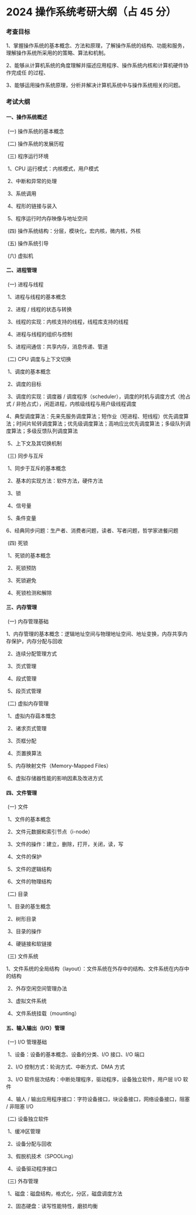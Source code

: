 # 2024 操作系统考研大纲（占 45 分）



### 考查目标

1、掌握操作系统的基本概念、方法和原理，了解操作系统的结构、功能和服务，理解操作系统所采用的的策略、算法和机制。

2、能够从计算机系统的角度理解并描述应用程序、操作系统内核和计算机硬件协作完成任 的过程、

3、能够运用操作系统原理，分析并解决计算机系统中与操作系统相关的问题。



### 考试大纲

#### 一、操作系统概述

​	(一) 操作系统的基本概念

​	(二) 操作系统的发展历程

​	(三) 程序运行环境

​		1、CPU 运行模式：内核模式，用户模式

​		2、中断和异常的处理

​		3、系统调用

​		4、程形的链接与装入

​		5、程序运行时内存映像与地址空间

​	(四) 操作系统结构：分层，模块化，宏内核，微内核，外核

​	(五) 操作系统引导

​	(六) 虚拟机

#### 二、进程管理

​	(一) 进程与线程

​		1、进程与线程的基本槪念

​		2、进程 / 线程的状态与转换

​		3、线程的实现：内核支持的线程，线程库支持的线程

​		4、进程与线程的组织与控制

​		5、进程间通信：共享内存，消息传递、管道

​	(二) CPU 调度与上下文切换

​		1、调度的基本概念

​		2、调度的目标

​		3、调度的实现：调度器 / 调度程序（scheduler），调度的时机与调度方式（抢占式 / 非抢占式），闲逛进程，内核级线程与用户级线程调度

​		4、典型调度算法：先来先服务调度算法；短作业（短进程、短线程）优先调度算法；时间片轮转调度算法；优先级调度算法；高响应比优先调度算法；多级队列调度算法；多级反馈队列调度算法

​		5、上下文及其切换机制

​	(三) 同步与互斥

​		1、同步于互斥的基本概念

​		2、基本的实现方法：软件方法，硬件方法

​		3、锁

​		4、信号量

​		5、条件变量

​		6、经典同步问题：生产者、消费者问题，读者、写者问题，哲学家进餐问题

​	(四) 死锁

​		1、死锁的基本概念

​		2、死锁预防

​		3、死锁避免

​		4、死锁检测和解除

#### 三、内存管理

​	(一) 内存管理基础

​		1、内存管理的基本概念：逻辑地址空间与物理地址空间、地址变换，内存共享内存保护，内存分配与回收

​		2、连续分配管理方式

​		3、页式管理

​		4、段式管理

​		5、段页式管理

​	(二) 虚拟内存管理

​		1、虚拟内存菇本慨念

​		2、诸求页式管理

​		3、页框分配

​		4、页置换算法

​		5、内存映射文件（Memory-Mapped Files）

​		6、虚拟存储器性能的影响因素及改进方式

#### 四、文件管理

​	(一) 文件

​		1、文件的基本槪念

​		2、文件元数据和索引节点（i-node）

​		3、文件的操作：建立，删除，打开，关闭，读，写

​		4、文件的保护

​		5、文件的逻辑结构

​		6、文件的物理结构

​	(二) 目录

​		1、目录的基生概念

​		2、树形目录

​		3、目录的操作

​		4、硬链接和软链接

​	(三) 文件系统

​		1、文件系统的全局结构（layout）：文件系统在外存中的结构、文件系统在内存中的结构

​		2、外存空闲空间管理办法

​		3、虚拟文件系统

​		4、文件系统挂载（mounting）

#### 五、输入输出（I/O）管理

​	(一) I/O 管理基础

​		1、设备：设备的基本概念、设备的分类、I/O 接口、I/O 端口

​		2、I/O 控制方式：轮询方式、中断方式、DMA 方式

​		3、I/O 软件层次结构：中断处理程序，驱动程序，设备独立软件，用户层 I/O 软件

​		4、输人 / 输出应用程序接口：字符设备接口，块设备接口，网络设备接口，阻塞 / 非阻塞 I/O

​	(二) 设备独立软件

​		1、缓冲区管理

​		2、设备分配与回收

​		3、假脱机技术（SPOOLing）

​		4、设备驱动程序接口

​	(三) 外存管理

​		1、磁盘：磁盘结构，格式化，分区，磁盘调度方法

​		2、固态硬盘：读写性能特性，磨损均衡